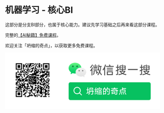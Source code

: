 # 机器学习 - 核心BI

这部分是分支BI部分，也属于核心能力。建议先学习基础之后再来看这部分课程。

完整的[【AI秘籍】免费课程](http://mp.weixin.qq.com/mp/homepage?__biz=MzA4NzE4MDQzMg==&hid=1&sn=4662a6b4305960a2e30a70c26fcefa53&scene=18#wechat_redirect)。

欢迎关注「坍缩的奇点」，以获取更多免费课程。

![欢迎订阅：坍缩的奇点](../assets/Capture-2023-11-02-164446.png)
